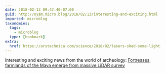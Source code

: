 ```yaml
---
date: 2018-02-13 09:47:40-07:00
guid: http://oyam.micro.blog/2018/02/13/interesting-and-exciting.html
imported: microblog
taxonomies:
  tags:
    - microblog
  type: [bookmark]
extra:
  href: https://arstechnica.com/science/2018/02/lasers-shed-some-light-on-the-maya-snake-kingdom
---
```

Interesting and exciting news from the world of archeology: [Fortresses, farmlands of the Maya emerge from massive LiDAR survey](https://arstechnica.com/science/2018/02/lasers-shed-some-light-on-the-maya-snake-kingdom)
